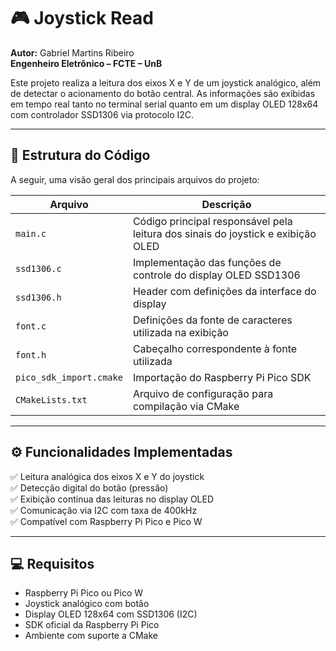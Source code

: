 # 🎮 Joystick Read

**Autor:** Gabriel Martins Ribeiro  
**Engenheiro Eletrônico – FCTE – UnB**

Este projeto realiza a leitura dos eixos X e Y de um joystick analógico, além de detectar o acionamento do botão central. As informações são exibidas em tempo real tanto no terminal serial quanto em um display OLED 128x64 com controlador SSD1306 via protocolo I2C.

---

## 🧩 Estrutura do Código

A seguir, uma visão geral dos principais arquivos do projeto:

| Arquivo              | Descrição                                                                 |
|----------------------|---------------------------------------------------------------------------|
| `main.c`             | Código principal responsável pela leitura dos sinais do joystick e exibição OLED |
| `ssd1306.c`          | Implementação das funções de controle do display OLED SSD1306             |
| `ssd1306.h`          | Header com definições da interface do display                             |
| `font.c`             | Definições da fonte de caracteres utilizada na exibição                   |
| `font.h`             | Cabeçalho correspondente à fonte utilizada                                |
| `pico_sdk_import.cmake` | Importação do Raspberry Pi Pico SDK                                     |
| `CMakeLists.txt`     | Arquivo de configuração para compilação via CMake                         |

---

## ⚙️ Funcionalidades Implementadas

✅ Leitura analógica dos eixos X e Y do joystick  
✅ Detecção digital do botão (pressão)  
✅ Exibição contínua das leituras no display OLED  
✅ Comunicação via I2C com taxa de 400kHz  
✅ Compatível com Raspberry Pi Pico e Pico W  

---

## 💻 Requisitos

- Raspberry Pi Pico ou Pico  W  
- Joystick analógico com botão  
- Display OLED 128x64 com SSD1306 (I2C)  
- SDK oficial da Raspberry Pi Pico  
- Ambiente com suporte a CMake


